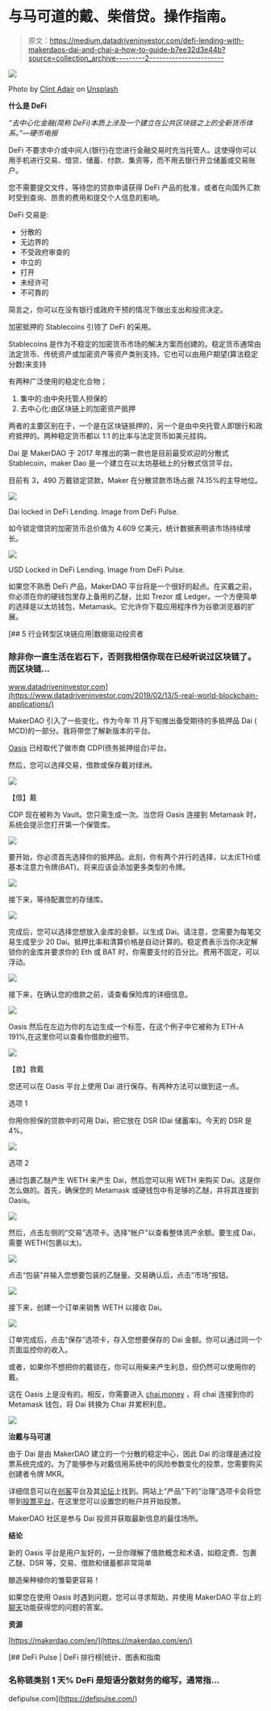 # 与马可道的戴、柴借贷。操作指南。

> 原文：<https://medium.datadriveninvestor.com/defi-lending-with-makerdaos-dai-and-chai-a-how-to-guide-b7ee32d3e44b?source=collection_archive---------2----------------------->

![](img/4218ac9aad712d42b7fc2e3d8af52596.png)

Photo by [Clint Adair](https://unsplash.com/@clintadair?utm_source=unsplash&utm_medium=referral&utm_content=creditCopyText) on [Unsplash](https://unsplash.com/s/photos/blockchain?utm_source=unsplash&utm_medium=referral&utm_content=creditCopyText)

**什么是 DeFi**

*“去中心化金融(简称 DeFi)本质上涉及一个建立在公共区块链之上的全新货币体系。”—硬币电报*

DeFi 不要求中介或中间人(银行)在您进行金融交易时充当托管人。这使得你可以用手机进行交易、借贷、储蓄、付款、集资等，而不用去银行开立储蓄或交易账户。

您不需要提交文件，等待您的贷款申请获得 DeFi 产品的批准，或者在向国外汇款时受到查询、昂贵的费用和提交个人信息的影响。

DeFi 交易是:

*   分散的
*   无边界的
*   不受政府审查的
*   中立的
*   打开
*   未经许可
*   不可靠的

简言之，你可以在没有银行或政府干预的情况下做出支出和投资决定。

加密抵押的 Stablecoins 引领了 DeFi 的采用。

Stablecoins 是作为不稳定的加密货币市场的解决方案而创建的。稳定货币通常由法定货币、传统资产或加密资产等资产类别支持。它也可以由用户期望(算法稳定分数)来支持

有两种广泛使用的稳定化合物；

1.  集中的:由中央托管人担保的
2.  去中心化:由区块链上的加密资产抵押

两者的主要区别在于，一个是在区块链抵押的，另一个是由中央托管人即银行和政府抵押的。两种稳定货币都以 1:1 的比率与法定货币如美元挂钩。

Dai 是 MakerDAO 于 2017 年推出的第一款也是目前最受欢迎的分散式 Stablecoin，maker Dao 是一个建立在以太坊基础上的分散式信贷平台。

目前有 3，490 万戴锁定贷款，Maker 在分散贷款市场占据 74.15%的主导地位。

![](img/5beac12b6b44970758f8878b09f0f9d7.png)

Dai locked in DeFi Lending. Image from DeFi Pulse.

如今锁定借贷的加密货币总价值为 4.609 亿美元，统计数据表明该市场持续增长。

![](img/9c0a66cff19ad91e141d82606ece4273.png)

USD Locked in DeFi Lending. Image from DeFi Pulse.

如果您不熟悉 DeFi 产品，MakerDAO 平台将是一个很好的起点。在买戴之前，你必须在你的硬钱包里存上备用的乙醚，比如 Trezor 或 Ledger。一个方便简单的选择是以太坊钱包，Metamask。它允许你下载应用程序作为谷歌浏览器的扩展。

[](https://www.datadriveninvestor.com/2019/02/13/5-real-world-blockchain-applications/) [## 5 行业转型区块链应用|数据驱动投资者

### 除非你一直生活在岩石下，否则我相信你现在已经听说过区块链了。而区块链…

www.datadriveninvestor.com](https://www.datadriveninvestor.com/2019/02/13/5-real-world-blockchain-applications/) 

MakerDAO 引入了一些变化，作为今年 11 月下旬推出备受期待的多抵押品 Dai ( MCD)的一部分。我将带您了解新版本的平台。

[Oasis](https://oasis.app/?lang=en) 已经取代了做市商 CDP(债务抵押组合)平台。

然后，您可以选择交易，借款或保存戴对绿洲。

![](img/a6382ef33719c26b684fb3b31da6f08d.png)

【借】戴

CDP 现在被称为 Vault。您只需生成一次。当您将 Oasis 连接到 Metamask 时，系统会提示您打开第一个保管库。

![](img/464fa1231812796630a3e0d1a7ca04d0.png)

要开始，你必须首先选择你的抵押品。此刻，你有两个并行的选择，以太(ETH)或基本注意力令牌(BAT)。将来应该会添加更多类型的令牌。

![](img/ee442b15ef93a8b00bdc48a6e01daa51.png)

接下来，等待配置您的存储库。

![](img/ef7bf96b00db417f674e301538f77119.png)

完成后，您可以选择您想放入金库的金额，以生成 Dai。请注意，您需要为每笔交易生成至少 20 Dai。抵押比率和清算价格是自动计算的。稳定费表示当你决定解锁你的金库并要求你的 Eth 或 BAT 时，你需要支付的百分比。费用不固定，可以浮动。

![](img/1d5266f0f6f200a741349b5de50ce52d.png)

接下来，在确认您的借款之前，请查看保险库的详细信息。

![](img/d73811a6267ab8e1906a05e89ebcd28c.png)

Oasis 然后在左边为你的左边生成一个标签，在这个例子中它被称为 ETH-A 191%,在这里你可以查看你借款的细节。

![](img/e396a9c8da2bd69f254cdf559bf272a2.png)

【救】救戴

您还可以在 Oasis 平台上使用 Dai 进行保存。有两种方法可以做到这一点。

选项 1

你用你担保的贷款中的可用 Dai，把它放在 DSR (Dai 储蓄率)。今天的 DSR 是 4%。

![](img/049fc5e74ea05ef0e34037049c1dbb39.png)

选项 2

通过包裹乙醚产生 WETH 来产生 Dai，然后您可以用 WETH 来购买 Dai。这是你怎么做的。首先，确保您的 Metamask 或硬钱包中有足够的乙醚，并将其连接到 Oasis。

![](img/02016766ad495275397dcff6729fc500.png)

然后，点击左侧的“交易”选项卡。选择“帐户”以查看整体资产余额。要生成 Dai，需要 WETH(包裹以太)。

![](img/4f4fcc18e3ea071e1c1d8d9f33ea59ef.png)

点击“包装”并输入您想要包装的乙醚量。交易确认后，点击“市场”按钮。

![](img/68f3e91c67901e745e1bbe08d718564b.png)

接下来，创建一个订单来销售 WETH 以接收 Dai。

![](img/b4b048bb110ee7939eb1df54a8ecefbe.png)

订单完成后，点击“保存”选项卡，存入您想要保存的 Dai 金额。你可以通过同一个页面监控你的收入。

或者，如果你不想把你的戴锁在，你可以用柴来产生利息，但仍然可以使用你的戴。

这在 Oasis 上是没有的。相反，你需要进入 [chai.money](https://chai.money/) ，将 chai 连接到你的 Metamask 钱包，将 Dai 转换为 Chai 并累积利息。

![](img/19cc2e7b03117a20c46da898dd1d1414.png)

**治戴与马可道**

由于 Dai 是由 MakerDAO 建立的一个分散的稳定中心，因此 Dai 的治理是通过投票系统完成的。为了能够参与对戴信用系统中的风险参数变化的投票，您需要购买创建者令牌 MKR。

详细信息可以在[创客](https://makerdao.com/en/)平台及其[论坛](https://forum.makerdao.com/)上找到。网站上“产品”下的“治理”选项卡会将您带到[投票平台](https://vote.makerdao.com/)，在这里您可以设置您的帐户并开始投票。

MakerDAO 社区是参与 Dai 投资并获取最新信息的最佳场所。

**结论**

新的 Oasis 平台是用户友好的，一旦你理解了借款概念和术语，如稳定费、包裹乙醚、DSR 等，交易、借款和储蓄都非常简单

酿造柴种植你的雏菊更容易！

如果您在使用 Oasis 时遇到问题，您可以寻求帮助，并使用 MakerDAO 平台上的[聊天](https://chat.makerdao.com/)功能获得您的问题的答案。

**资源**

[https://makerdao.com/en/](https://makerdao.com/en/)

[](https://defipulse.com/) [## DeFi Pulse | DeFi 排行榜|统计、图表和指南

### 名称链类别 1 天% DeFi 是短语分散财务的缩写，通常指…

defipulse.com](https://defipulse.com/)